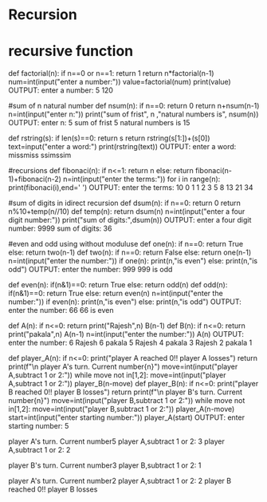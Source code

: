 # Recursion
# recursive function
def factorial(n):
    if n==0 or n==1:
        return 1
    return n*factorial(n-1)
num=int(input("enter a number:"))
value=factorial(num)
print(value)
OUTPUT:
enter a number: 5
120

#sum of n natural number
def nsum(n):
    if n==0:
        return 0
    return n+nsum(n-1)
n=int(input("enter n:"))
print("sum of frist", n ,"natural numbers is", nsum(n))
OUTPUT:
enter n: 5
sum of frist 5 natural numbers is 15

def rstring(s):
    if len(s)==0:
        return s
    return rstring(s[1:])+(s[0])
text=input("enter a word:")
print(rstring(text))
OUTPUT:
enter a word: missmiss
ssimssim

#recursions
def fibonaci(n):
    if n<=1:
        return n
    else:
        return fibonaci(n-1)+fibonaci(n-2)
n=int(input("enter the terms:"))
for i in range(n):
    print(fibonaci(i),end=' ')
OUTPUT:
enter the terms: 10
0 1 1 2 3 5 8 13 21 34 

#sum of digits in idirect recursion
def dsum(n):
    if n==0:
        return 0
    return n%10+temp(n//10)
def temp(n):
    return dsum(n)
n=int(input("enter a four digit number:"))
print("sum of digits:",dsum(n))
OUTPUT:
enter a four digit number: 9999
sum of digits: 36

#even and odd using without moduluse
def one(n):
    if n==0:
        return True
    else:
        return two(n-1)
def two(n):
    if n==0:
        return False
    else:
        return one(n-1)
n=int(input("enter the number:"))
if one(n):
    print(n,"is even")
else:
    print(n,"is odd")
OUTPUT:
enter the number: 999
999 is odd
    
def even(n):
    if(n&1)==0:
        return True
    else:
        return odd(n)
def odd(n):
    if(n&1)==0:
        return True
    else:
        return even(n)
n=int(input("enter the number:"))
if even(n):
    print(n,"is even")
else:
    print(n,"is odd")
OUTPUT:
enter the number: 66
66 is even

def A(n):
    if n<=0:
        return
    print("Rajesh",n)
    B(n-1)
def B(n):
    if n<=0:
        return 
    print("pakala",n)
    A(n-1)
n=int(input("enter the number:"))
A(n)
OUTPUT:
enter the number: 6
Rajesh 6
pakala 5
Rajesh 4
pakala 3
Rajesh 2
pakala 1

def player_A(n):
    if n<=0:
        print("player A reached 0!! player A losses")
        return
    print(f"\n player A's turn. Current number{n}")
    move=int(input("player A,subtract 1 or 2:"))
    while move not in[1,2]:
        move=int(input("player A,subtract 1 or 2:"))
    player_B(n-move)
def player_B(n):
    if n<=0:
        print("player B reached 0!! player B losses")
        return
    print(f"\n player B's turn. Current number{n}")
    move=int(input("player B,subtract 1 or 2:"))
    while move not in[1,2]:
        move=int(input("player B,subtract 1 or 2:"))
    player_A(n-move)
start=int(input("enter starting number:"))
player_A(start)
OUTPUT:
enter starting number: 5

 player A's turn. Current number5
player A,subtract 1 or 2: 3
player A,subtract 1 or 2: 2

 player B's turn. Current number3
player B,subtract 1 or 2: 1

 player A's turn. Current number2
player A,subtract 1 or 2: 2
player B reached 0!! player B losses
